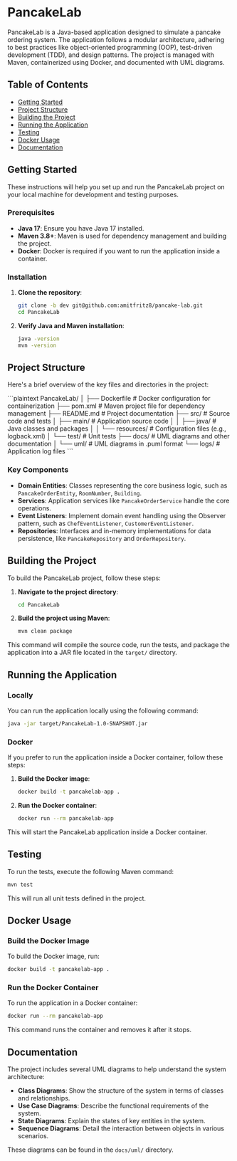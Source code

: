 # PancakeLab

PancakeLab is a Java-based application designed to simulate a pancake ordering system. The application follows a modular architecture, adhering to best practices like object-oriented programming (OOP), test-driven development (TDD), and design patterns. The project is managed with Maven, containerized using Docker, and documented with UML diagrams.

## Table of Contents

- [Getting Started](#getting-started)
- [Project Structure](#project-structure)
- [Building the Project](#building-the-project)
- [Running the Application](#running-the-application)
- [Testing](#testing)
- [Docker Usage](#docker-usage)
- [Documentation](#documentation)

## Getting Started

These instructions will help you set up and run the PancakeLab project on your local machine for development and testing purposes.

### Prerequisites

- **Java 17**: Ensure you have Java 17 installed.
- **Maven 3.8+**: Maven is used for dependency management and building the project.
- **Docker**: Docker is required if you want to run the application inside a container.

### Installation

1. **Clone the repository**:
   ```bash
   git clone -b dev git@github.com:amitfritz8/pancake-lab.git
   cd PancakeLab
   ```

2. **Verify Java and Maven installation**:
   ```bash
   java -version
   mvn -version
   ```

## Project Structure

Here's a brief overview of the key files and directories in the project:

\`\`\`plaintext
PancakeLab/
│
├── Dockerfile                   # Docker configuration for containerization
├── pom.xml                      # Maven project file for dependency management
├── README.md                    # Project documentation
├── src/                         # Source code and tests
│   ├── main/                    # Application source code
│   │   ├── java/                # Java classes and packages
│   │   └── resources/           # Configuration files (e.g., logback.xml)
│   └── test/                    # Unit tests
├── docs/                        # UML diagrams and other documentation
│   └── uml/                     # UML diagrams in .puml format
└── logs/                        # Application log files
\`\`\`

### Key Components

- **Domain Entities**: Classes representing the core business logic, such as `PancakeOrderEntity`, `RoomNumber`, `Building`.
- **Services**: Application services like `PancakeOrderService` handle the core operations.
- **Event Listeners**: Implement domain event handling using the Observer pattern, such as `ChefEventListener`, `CustomerEventListener`.
- **Repositories**: Interfaces and in-memory implementations for data persistence, like `PancakeRepository` and `OrderRepository`.

## Building the Project

To build the PancakeLab project, follow these steps:

1. **Navigate to the project directory**:
   ```bash
   cd PancakeLab
   ```

2. **Build the project using Maven**:
   ```bash
   mvn clean package
   ```

This command will compile the source code, run the tests, and package the application into a JAR file located in the `target/` directory.

## Running the Application

### Locally

You can run the application locally using the following command:

```bash
java -jar target/PancakeLab-1.0-SNAPSHOT.jar
```

### Docker

If you prefer to run the application inside a Docker container, follow these steps:

1. **Build the Docker image**:
   ```bash
   docker build -t pancakelab-app .
   ```

2. **Run the Docker container**:
   ```bash
   docker run --rm pancakelab-app
   ```

This will start the PancakeLab application inside a Docker container.

## Testing

To run the tests, execute the following Maven command:

```bash
mvn test
```

This will run all unit tests defined in the project.

## Docker Usage

### Build the Docker Image

To build the Docker image, run:

```bash
docker build -t pancakelab-app .
```

### Run the Docker Container

To run the application in a Docker container:

```bash
docker run --rm pancakelab-app
```

This command runs the container and removes it after it stops.

## Documentation

The project includes several UML diagrams to help understand the system architecture:

- **Class Diagrams**: Show the structure of the system in terms of classes and relationships.
- **Use Case Diagrams**: Describe the functional requirements of the system.
- **State Diagrams**: Explain the states of key entities in the system.
- **Sequence Diagrams**: Detail the interaction between objects in various scenarios.

These diagrams can be found in the `docs/uml/` directory.